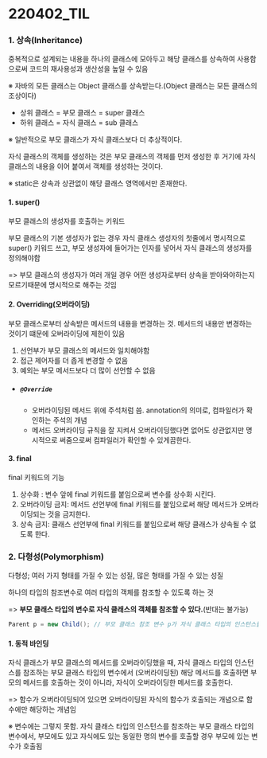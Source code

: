 # 220402_TIL

### 1. 상속(Inheritance)

중복적으로 설계되는 내용을 하나의 클래스에 모아두고 해당 클래스를 상속하여 사용함으로써 코드의 재사용성과 생산성을 높일 수 있음

※ 자바의 모든 클래스는 Object 클래스를 상속받는다.(Object 클래스는 모든 클래스의 조상이다)

- 상위 클래스 = 부모 클래스 = super 클래스
- 하위 클래스 = 자식 클래스 = sub 클래스

※ 일반적으로 부모 클래스가 자식 클래스보다 더 추상적이다.

자식 클래스의 객체를 생성하는 것은 부모 클래스의 객체를 먼저 생성한 후 거기에 자식 클래스의 내용을 이어 붙여서 객체를 생성하는 것이다.

※ static은 상속과 상관없이 해당 클래스 영역에서만 존재한다.



#### 1. super()

부모 클래스의 생성자를 호출하는 키워드

부모 클래스의 기본 생성자가 없는 경우 자식 클래스 생성자의 첫줄에서 명시적으로 super() 키워드 쓰고, 부모 생성자에 들어가는 인자를 넣어서 자식 클래스의 생성자를 정의해야함

=> 부모 클래스의 생성자가 여러 개일 경우 어떤 생성자로부터 상속을 받아와야하는지 모르기때문에 명시적으로 해주는 것임



#### 2. Overriding(오버라이딩)

부모 클래스로부터 상속받은 메서드의 내용을 변경하는 것. 메서드의 내용만 변경하는 것이기 떄문에 오버라이딩에 제한이 있음

1. 선언부가 부모 클래스의 메서드와 일치해야함
2. 접근 제어자를 더 좁게 변경할 수 없음
3. 예외는 부모 메서드보다 더 많이 선언할 수 없음

- ##### `@Override`

  - 오버라이딩된 메서드 위에 주석처럼 씀. annotation의 의미로, 컴파일러가 확인하는 주석의 개념
  - 메서드 오버라이딩 규칙을 잘 지켜서 오버라이딩했다면 없어도 상관없지만 명시적으로 써줌으로써 컴파일러가 확인할 수 있게끔한다.



####  3. final

final 키워드의 기능

1. 상수화 : 변수 앞에 final 키워드를 붙임으로써 변수를 상수화 시킨다.
2. 오버라이딩 금지: 메서드 선언부에 final 키워드를 붙임으로써 해당 메서드가 오버라이딩되는 것을 금지한다.
3. 상속 금지: 클래스 선언부에 final 키워드를 붙임으로써 해당 클래스가 상속될 수 없도록 한다.



### 2. 다형성(Polymorphism)

다형성; 여러 가지 형태를 가질 수 있는 성질, 많은 형태를 가질 수 있는 성질

하나의 타입의 참조변수로 여러 타입의 객체를 참조할 수 있도록 하는 것

=> **부모 클래스 타입의 변수로 자식 클래스의 객체를 참조할 수 있다.**(반대는 불가능)

```java
Parent p = new Child(); // 부모 클래스 참조 변수 p가 자식 클래스 타입의 인스턴스를 참조함
```



#### 1. 동적 바인딩

자식 클래스가 부모 클래스의 메서드를 오버라이딩했을 때, 자식 클래스 타입의 인스턴스를 참조하는 부모 클래스 타입의 변수에서 (오버라이딩된) 해당 메서드를 호출하면 부모의 메서드를 호출하는 것이 아니라, 자식이 오버라이딩한 메서드를 호출한다.

=> 함수가 오버라이딩되어 있으면 오버라이딩된 자식의 함수가 호출되는 개념으로 함수에만 해당하는 개념임

※ 변수에는 그렇지 못함. 자식 클래스 타입의 인스턴스를 참조하는 부모 클래스 타입의 변수에서, 부모에도 있고 자식에도 있는 동일한 명의 변수를 호출할 경우 부모에 있는 변수가 호출됨

